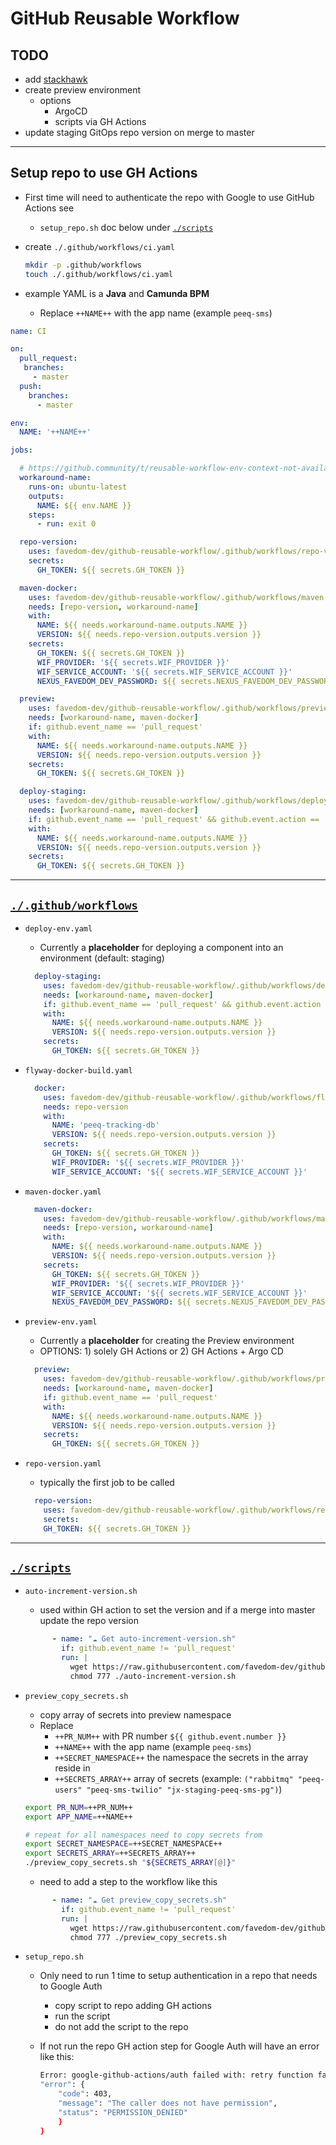# GitHub Reusable Workflow

## TODO

- add [stackhawk](https://docs.stackhawk.com/continuous-integration/github-actions.html)
- create preview environment
  - options
    - ArgoCD
    - scripts via GH Actions
- update staging GitOps repo version on merge to master

---

## Setup repo to use GH Actions

- First time will need to authenticate the repo with Google to use GitHub Actions see
  - `setup_repo.sh` doc below under [`./scripts`](#scripts)

- create `./.github/workflows/ci.yaml`

  ```bash
  mkdir -p .github/workflows
  touch ./.github/workflows/ci.yaml
  ```

- example YAML is a **Java** and **Camunda BPM**
  - Replace `++NAME++` with the app name (example `peeq-sms`)

```yaml
name: CI

on:
  pull_request:
   branches:
     - master
  push:
    branches:
      - master

env:
  NAME: '++NAME++'

jobs:

  # https://github.community/t/reusable-workflow-env-context-not-available-in-jobs-job-id-with/206111/10
  workaround-name:
    runs-on: ubuntu-latest
    outputs:
      NAME: ${{ env.NAME }}
    steps:
      - run: exit 0

  repo-version:
    uses: favedom-dev/github-reusable-workflow/.github/workflows/repo-version.yaml@master
    secrets:
      GH_TOKEN: ${{ secrets.GH_TOKEN }}

  maven-docker:
    uses: favedom-dev/github-reusable-workflow/.github/workflows/maven-docker.yaml@master
    needs: [repo-version, workaround-name]
    with:
      NAME: ${{ needs.workaround-name.outputs.NAME }}
      VERSION: ${{ needs.repo-version.outputs.version }}
    secrets:
      GH_TOKEN: ${{ secrets.GH_TOKEN }}
      WIF_PROVIDER: '${{ secrets.WIF_PROVIDER }}'
      WIF_SERVICE_ACCOUNT: '${{ secrets.WIF_SERVICE_ACCOUNT }}'
      NEXUS_FAVEDOM_DEV_PASSWORD: ${{ secrets.NEXUS_FAVEDOM_DEV_PASSWORD }}

  preview:
    uses: favedom-dev/github-reusable-workflow/.github/workflows/preview-env.yaml@master
    needs: [workaround-name, maven-docker]
    if: github.event_name == 'pull_request'
    with:
      NAME: ${{ needs.workaround-name.outputs.NAME }}
      VERSION: ${{ needs.repo-version.outputs.version }}
    secrets:
      GH_TOKEN: ${{ secrets.GH_TOKEN }}

  deploy-staging:
    uses: favedom-dev/github-reusable-workflow/.github/workflows/deploy-env.yaml@master
    needs: [workaround-name, maven-docker]
    if: github.event_name == 'pull_request' && github.event.action == 'closed' && github.event.pull_request.merged == true
    with:
      NAME: ${{ needs.workaround-name.outputs.NAME }}
      VERSION: ${{ needs.repo-version.outputs.version }}
    secrets:
      GH_TOKEN: ${{ secrets.GH_TOKEN }}
```

---

## [`./.github/workflows`](./.github/workflows)

- `deploy-env.yaml`
  - Currently a **placeholder** for deploying a component into an environment (default: staging)

  ```yaml
    deploy-staging:
      uses: favedom-dev/github-reusable-workflow/.github/workflows/deploy-env.yaml@master
      needs: [workaround-name, maven-docker]
      if: github.event_name == 'pull_request' && github.event.action == 'closed' && github.event.pull_request.merged == true
      with:
        NAME: ${{ needs.workaround-name.outputs.NAME }}
        VERSION: ${{ needs.repo-version.outputs.version }}
      secrets:
        GH_TOKEN: ${{ secrets.GH_TOKEN }}
  ```

- `flyway-docker-build.yaml`

  ```yaml
    docker:
      uses: favedom-dev/github-reusable-workflow/.github/workflows/flyway-docker-build.yaml@master
      needs: repo-version
      with:
        NAME: 'peeq-tracking-db'
        VERSION: ${{ needs.repo-version.outputs.version }}
      secrets:
        GH_TOKEN: ${{ secrets.GH_TOKEN }}
        WIF_PROVIDER: '${{ secrets.WIF_PROVIDER }}'
        WIF_SERVICE_ACCOUNT: '${{ secrets.WIF_SERVICE_ACCOUNT }}'
  ```

- `maven-docker.yaml`

  ```yaml
    maven-docker:
      uses: favedom-dev/github-reusable-workflow/.github/workflows/maven-docker.yaml@master
      needs: [repo-version, workaround-name]
      with:
        NAME: ${{ needs.workaround-name.outputs.NAME }}
        VERSION: ${{ needs.repo-version.outputs.version }}
      secrets:
        GH_TOKEN: ${{ secrets.GH_TOKEN }}
        WIF_PROVIDER: '${{ secrets.WIF_PROVIDER }}'
        WIF_SERVICE_ACCOUNT: '${{ secrets.WIF_SERVICE_ACCOUNT }}'
        NEXUS_FAVEDOM_DEV_PASSWORD: ${{ secrets.NEXUS_FAVEDOM_DEV_PASSWORD }}
  ```

- `preview-env.yaml`
  - Currently a **placeholder** for creating the Preview environment
  - OPTIONS: 1) solely GH Actions or 2) GH Actions + Argo CD

  ```yaml
    preview:
      uses: favedom-dev/github-reusable-workflow/.github/workflows/preview-env.yaml@master
      needs: [workaround-name, maven-docker]
      if: github.event_name == 'pull_request'
      with:
        NAME: ${{ needs.workaround-name.outputs.NAME }}
        VERSION: ${{ needs.repo-version.outputs.version }}
      secrets:
        GH_TOKEN: ${{ secrets.GH_TOKEN }}
  ```

- `repo-version.yaml`
  - typically the first job to be called

  ```yaml
    repo-version:
      uses: favedom-dev/github-reusable-workflow/.github/workflows/repo-version.yaml@master
      secrets:
      GH_TOKEN: ${{ secrets.GH_TOKEN }}
  ```

---

## [`./scripts`](./scripts)

- `auto-increment-version.sh`
  - used within GH action to set the version and if a merge into master update the repo version

  ```yaml
        - name: "☁️ Get auto-increment-version.sh"
          if: github.event_name != 'pull_request'
          run: |
            wget https://raw.githubusercontent.com/favedom-dev/github-reusable-workflow/master/scripts/auto-increment-version.sh
            chmod 777 ./auto-increment-version.sh
  ```

- `preview_copy_secrets.sh`
  - copy array of secrets into preview namespace
  - Replace
    - `++PR_NUM++` with PR number `${{ github.event.number }}`
    - `++NAME++` with the app name (example `peeq-sms`)
    - `++SECRET_NAMESPACE++` the namespace the secrets in the array reside in
    - `++SECRETS_ARRAY++` array of secrets (example: `("rabbitmq" "peeq-users" "peeq-sms-twilio" "jx-staging-peeq-sms-pg")`)

  ```bash
  export PR_NUM=++PR_NUM++
  export APP_NAME=++NAME++

  # repeat for all namespaces need to copy secrets from
  export SECRET_NAMESPACE=++SECRET_NAMESPACE++
  export SECRETS_ARRAY=++SECRETS_ARRAY++
  ./preview_copy_secrets.sh "${SECRETS_ARRAY[@]}"
  ```

  - need to add a step to the workflow like this

  ```yaml
        - name: "☁️ Get preview_copy_secrets.sh"
          if: github.event_name != 'pull_request'
          run: |
            wget https://raw.githubusercontent.com/favedom-dev/github-reusable-workflow/master/scripts/preview_copy_secrets.sh
            chmod 777 ./preview_copy_secrets.sh
  ```

- `setup_repo.sh`
  - Only need to run 1 time to setup authentication in a repo that needs to Google Auth
    - copy script to repo adding GH actions
    - run the script
    - do not add the script to the repo
  - If not run the repo GH action step for Google Auth will have an error like this:

    ```bash
    Error: google-github-actions/auth failed with: retry function failed with 0 attempts: failed to generate Google Cloud access token for ***: {
    "error": {
        "code": 403,
        "message": "The caller does not have permission",
        "status": "PERMISSION_DENIED"
        }
    }
    ```
